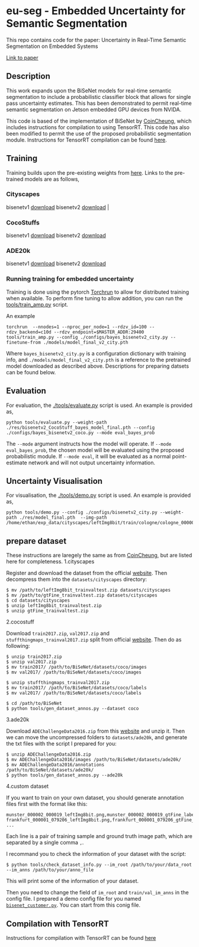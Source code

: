 # eu-seg - Embedded Uncertainty for Semantic Segmentation

This repo contains code for the paper: Uncertainty in Real-Time Semantic Segmentation on Embedded Systems 

[Link to paper](https://arxiv.org/abs/2301.01201)


## Description

This work expands upon the BiSeNet models for real-time semantic segmentation to include a probabilistic classifier block that allows for single pass uncertainty estimates. This has been demonstrated to permit real-time semantic segmentation on Jetson embedded GPU devices from NVIDA.

This code is based of the implementation of BiSeNet by [CoinCheung](https://github.com/CoinCheung/BiSeNet), which includes instructions for compilation to using TensorRT. This code has also been modified to permit the use of the proposed probabilistic segmentation module. Instructions for TensorRT compilation can be found  [here](./tensorrt). 

## Training

Training builds upon the pre-existing weights from [here](https://github.com/CoinCheung/BiSeNet). Links to the pre-trained models are as follows,

### Cityscapes
bisenetv1 [download](https://github.com/CoinCheung/BiSeNet/releases/download/0.0.0/model_final_v1_city_new.pth)
bisenetv2  [download](https://github.com/CoinCheung/BiSeNet/releases/download/0.0.0/model_final_v2_city.pth) |

### CocoStuffs
bisenetv1 [download](https://github.com/CoinCheung/BiSeNet/releases/download/0.0.0/model_final_v1_coco_new.pth) 
bisenetv2  [download](https://github.com/CoinCheung/BiSeNet/releases/download/0.0.0/model_final_v2_coco.pth) 

### ADE20k
bisenetv1 [download](https://github.com/CoinCheung/BiSeNet/releases/download/0.0.0/model_final_v1_ade20k.pth)
bisenetv2 [download](https://github.com/CoinCheung/BiSeNet/releases/download/0.0.0/model_final_v2_ade20k.pth)


### Running training for embedded uncertainty

Training is done using the pytorch [Torchrun](https://pytorch.org/docs/stable/elastic/run.html) to allow for distributed training when available. To perform fine tuning to allow addition, you can run the [tools/train_amp.py](./tools/train_amp.py) script.

An example
``` shell
torchrun  --nnodes=1 --nproc_per_node=1 --rdzv_id=100 --rdzv_backend=c10d --rdzv_endpoint=$MASTER_ADDR:29400  tools/train_amp.py --config ./configs/bayes_bisenetv2_city.py --finetune-from ./models/model_final_v2_city.pth
```

Where `bayes_bisenetv2_city.py` is a configuration dictionary with training info, and `./models/model_final_v2_city.pth` is a reference to the pretrained model downloaded as described above. Descriptions for preparing datsets can be found below.


## Evaluation 

For evaluation, the [./tools/evaluate.py](./tools/evaluate.py) script is used. An example is provided as,

``` shell
python tools/evaluate.py --weight-path ./res/bisenetv2_CocoStuff_bayes_model_final.pth --config ./configs/bayes_bisenetv2_coco.py --mode eval_bayes_prob
```

The `--mode` argument instructs how the model will operate. If `--mode eval_bayes_prob`, the chosen model will be evaluated using the proposed probabilistic module. If `--mode eval`, it will be evaluated as a normal point-estimate network and will not output uncertainty information.

## Uncertainty Visualisation 


For visualisation, the [./tools/demo.py](./tools/demo.py) script is used. An example is provided as,

``` shell
python tools/demo.py --config ./configs/bisenetv2_city.py --weight-path ./res/model_final.pth  --img-path /home/ethan/exp_data/cityscapes/leftImg8bit/train/cologne/cologne_000000_000019_leftImg8bit.png 
```


## prepare dataset

These instructions are laregely the same as from  [CoinCheung](https://github.com/CoinCheung/BiSeNet), but are listed here for completeness.
1.cityscapes  

Register and download the dataset from the official [website](https://www.cityscapes-dataset.com/). Then decompress them into the `datasets/cityscapes` directory:  
```
$ mv /path/to/leftImg8bit_trainvaltest.zip datasets/cityscapes
$ mv /path/to/gtFine_trainvaltest.zip datasets/cityscapes
$ cd datasets/cityscapes
$ unzip leftImg8bit_trainvaltest.zip
$ unzip gtFine_trainvaltest.zip
```

2.cocostuff   

Download `train2017.zip`, `val2017.zip` and `stuffthingmaps_trainval2017.zip` split from official [website](https://cocodataset.org/#download). Then do as following:  
```
$ unzip train2017.zip
$ unzip val2017.zip
$ mv train2017/ /path/to/BiSeNet/datasets/coco/images
$ mv val2017/ /path/to/BiSeNet/datasets/coco/images

$ unzip stuffthingmaps_trainval2017.zip
$ mv train2017/ /path/to/BiSeNet/datasets/coco/labels
$ mv val2017/ /path/to/BiSeNet/datasets/coco/labels

$ cd /path/to/BiSeNet
$ python tools/gen_dataset_annos.py --dataset coco
```

3.ade20k

Download `ADEChallengeData2016.zip` from this [website](http://sceneparsing.csail.mit.edu/) and unzip it. Then we can move the uncompressed folders to `datasets/ade20k`, and generate the txt files with the script I prepared for you:  
```
$ unzip ADEChallengeData2016.zip
$ mv ADEChallengeData2016/images /path/to/BiSeNet/datasets/ade20k/
$ mv ADEChallengeData2016/annotations /path/to/BiSeNet/datasets/ade20k/
$ python tools/gen_dataset_annos.py --ade20k
```


4.custom dataset  

If you want to train on your own dataset, you should generate annotation files first with the format like this: 
```
munster_000002_000019_leftImg8bit.png,munster_000002_000019_gtFine_labelIds.png
frankfurt_000001_079206_leftImg8bit.png,frankfurt_000001_079206_gtFine_labelIds.png
...
```
Each line is a pair of training sample and ground truth image path, which are separated by a single comma `,`.   

I recommand you to check the information of your dataset with the script:  
```
$ python tools/check_dataset_info.py --im_root /path/to/your/data_root --im_anns /path/to/your/anno_file
```
This will print some of the information of your dataset.  

Then you need to change the field of `im_root` and `train/val_im_anns` in the config file. I prepared a demo config file for you named [`bisenet_customer.py`](./configs/bisenet_customer.py). You can start from this conig file.

## Compilation with TensorRT
Instructions for compilation with TensorRT can be found [here](./tensorrt/README.md)
